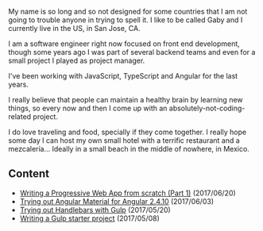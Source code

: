 My name is so long and so not designed for some countries that I am not going to trouble anyone in trying to spell it. I like to be called Gaby and I currently live in the US, in San Jose, CA.

I am a software engineer right now focused on front end development, though some years ago I was part of several backend teams and even for a small project I played as project manager.

I've been working with JavaScript, TypeScript and Angular for the last years.

I really believe that people can maintain a healthy brain by learning new things, so every now and then I come up with an absolutely-not-coding-related project.

I do love traveling and food, specially if they come together. I really hope some day I can host my own small hotel with a terrific restaurant and a mezcalería... Ideally in a small beach in the middle of nowhere, in Mexico.
 

## Content

* [ Writing a Progressive Web App from scratch (Part 1)](posts/pwa1.md) (2017/06/20)
* [ Trying out Angular Material for Angular 2.4.10](posts/ngmaterial.md) (2017/06/03)
* [ Trying out Handlebars with Gulp](posts/handlebars.md) (2017/05/20)
* [ Writing a Gulp starter project](posts/gulp.md) (2017/05/08)
 
